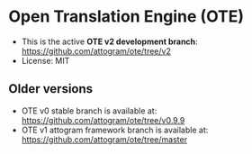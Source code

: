 # Open Translation Engine (OTE)

* This is the active **OTE v2 development branch**: <https://github.com/attogram/ote/tree/v2>
* License: MIT

## Older versions

* OTE v0 stable branch is available at: <https://github.com/attogram/ote/tree/v0.9.9>
* OTE v1 attogram framework branch is available at: <https://github.com/attogram/ote/tree/master>
